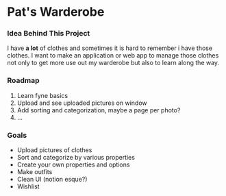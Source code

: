 # Pat's Warderobe

### Idea Behind This Project

I have **a lot** of clothes and sometimes it is hard to remember i have those clothes. I want to make an application or web app to manage those clothes not only to get more use out my warderobe but also to learn along the way.

### Roadmap
1. Learn fyne basics
2. Upload and see uploaded pictures on window
3. Add sorting and categorization, maybe a page per photo?
4. ...

### Goals

- Upload pictures of clothes
- Sort and categorize by various properties
- Create your own properties and options
- Make outfits
- Clean UI (notion esque?)
- Wishlist
